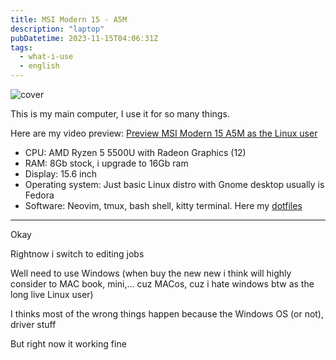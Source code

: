 ```yaml
---
title: MSI Modern 15 - A5M
description: "laptop"
pubDatetime: 2023-11-15T04:06:31Z
tags:
  - what-i-use
  - english
---
```


![cover](@assets/images/msi-modern-15-a5m.avif)

This is my main computer, I use it for so many things.

Here are my video preview: [Preview MSI Modern 15 A5M as the Linux user](https://www.youtube.com/watch?v=uBiPyuqfN-Q)

- CPU: AMD Ryzen 5 5500U with Radeon Graphics (12)
- RAM: 8Gb stock, i upgrade to 16Gb ram
- Display: 15.6 inch
- Operating system: Just basic Linux distro with Gnome desktop usually is Fedora
- Software: Neovim, tmux, bash shell, kitty terminal. Here my [dotfiles](https://github.com/thuantanphamfilms/dotfiles)

---

Okay

Rightnow i switch to editing jobs

Well need to use Windows (when buy the new new i think will highly consider to MAC book, mini,... cuz MACos, cuz i hate windows btw as the long live Linux user)

I thinks most of the wrong things happen because the Windows OS (or not), driver stuff

But right now it working fine
